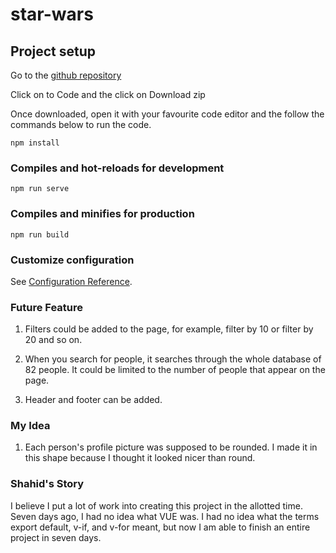# star-wars

## Project setup
Go to the [github repository](https://github.com/shahid129/star-wars)

Click on to Code and the click on Download zip

Once downloaded, open it with your favourite code editor and the follow the commands below to run the code.

```
npm install
```

### Compiles and hot-reloads for development
```
npm run serve
```

### Compiles and minifies for production
```
npm run build
```

### Customize configuration
See [Configuration Reference](https://cli.vuejs.org/config/).


### Future Feature

1. Filters could be added to the page, for example, filter by 10 or filter by 20 and so on.
2. When you search for people, it searches through the whole database of 82 people. It could be limited to the number of people that appear on the page.

3. Header and footer can be added.


### My Idea

1. Each person's profile picture was supposed to be rounded. I made it in this shape because I thought it looked nicer than round.

### Shahid's Story

I believe I put a lot of work into creating this project in the allotted time. Seven days ago, I had no idea what VUE was. I had no idea what the terms export default, v-if, and v-for meant, but now I am able to finish an entire project in seven days.
